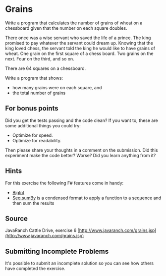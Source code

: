 ﻿# Grains

Write a program that calculates the number of grains of wheat on a chessboard given that the number on each square doubles.

There once was a wise servant who saved the life of a prince. The king
promised to pay whatever the servant could dream up. Knowing that the
king loved chess, the servant told the king he would like to have grains
of wheat. One grain on the first square of a chess board. Two grains on
the next. Four on the third, and so on.

There are 64 squares on a chessboard.

Write a program that shows:
- how many grains were on each square, and
- the total number of grains


## For bonus points

Did you get the tests passing and the code clean? If you want to, these
are some additional things you could try:

- Optimize for speed.
- Optimize for readability.

Then please share your thoughts in a comment on the submission. Did this
experiment make the code better? Worse? Did you learn anything from it?

## Hints
For this exercise the following F# features come in handy:
- [BigInt](https://msdn.microsoft.com/en-us/visualfsharpdocs/conceptual/numerics.biginteger-structure-%5Bfsharp%5D)
- [Seq.sumBy](https://msdn.microsoft.com/en-us/visualfsharpdocs/conceptual/seq.sumby%5B't,%5Eu%5D-function-%5Bfsharp%5D) is a condensed format to apply a function to a sequence and then sum the results

## Source

JavaRanch Cattle Drive, exercise 6 [http://www.javaranch.com/grains.jsp](http://www.javaranch.com/grains.jsp)

## Submitting Incomplete Problems
It's possible to submit an incomplete solution so you can see how others have completed the exercise.

